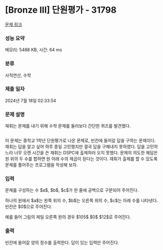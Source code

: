 # [Bronze III] 단원평가 - 31798 

[문제 링크](https://www.acmicpc.net/problem/31798) 

### 성능 요약

메모리: 5488 KB, 시간: 64 ms

### 분류

사칙연산, 수학

### 제출 일자

2024년 7월 18일 02:33:54

### 문제 설명

<p>재휘는 문제를 내기 위해 수학 문제를 둘러보다 간단한 퀴즈를 발견했다.</p>

<p style="display:flex;flex-direction:row;justify-content:center;"><img src="" style="max-height:200px;max-width:100%"></p>

<p>이 문제는 중학교 1학년 단원평가로 나온 문제로, 빈칸에 들어갈 답을 구하는 문제이다. 재휘는 답을 알고 싶어 하루 종일 고민했지만 결국 답을 구해내지 못하였다. 답을 고민하느라 너무 오랜 시간을 쓴 재휘는 DSPC에 출제하러 오지 못했다. 문제의 의도한 해답은 원 위의 두 수를 합하면 원 아래 수의 제곱이 된다는 것이다. 재휘가 출제를 할 수 있도록 문제를 풀어주는 프로그램을 작성해 보자.</p>

### 입력 

 <p>문제를 구성하는 수 $a$, $b$, $c$가 한 줄에 공백으로 구분되어 주어진다.</p>

<p>하나의 원에서 $a$는 왼쪽 위의 수, $b$는 오른쪽 위의 수, $c$는 아래 수를 나타낸다. 빈칸은 $0$으로 주어진다.</p>

<p>예를 들어 그림의 제일 오른쪽 원의 경우 $105$ $0$ $12$로 주어진다.</p>

### 출력 

 <p>빈칸에 들어갈 양의 정수를 출력한다. 답이 있는 입력만 주어진다.</p>

